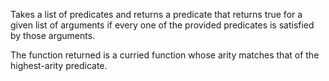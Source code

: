 Takes a list of predicates and returns a predicate that returns true for a given list of arguments if every one of the provided predicates is satisfied by those arguments.

The function returned is a curried function whose arity matches that of the highest-arity predicate.
